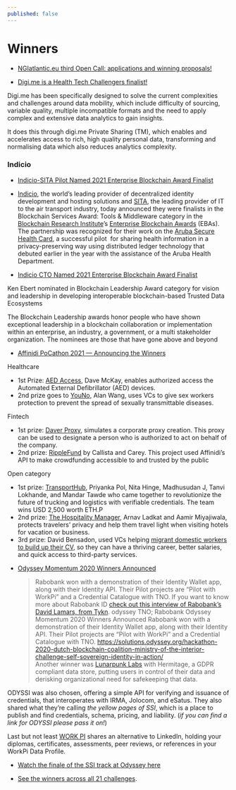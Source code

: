 ```yaml
---
published: false
---
```


# Winners
* [NGIatlantic.eu third Open Call: applications and winning proposals!](https://ngiatlantic.eu/news/ngiatlanticeu-third-open-call-applications-and-winning-proposals)

* [Digi.me is a Health Tech Challengers finalist!](https://blog.digi.me/2021/10/05/digi-me-is-a-health-tech-challengers-finalist/)

Digi.me has been specifically designed to solve the current complexities and challenges around data mobility, which include difficulty of sourcing, variable quality, multiple incompatible formats and the need to apply complex and extensive data analytics to gain insights.

It does this through digi.me Private Sharing (TM), which enables and accelerates access to rich, high quality personal data, transforming and normalising data which also reduces analytics complexity.

### Indicio

* [Indicio-SITA Pilot Named 2021 Enterprise Blockchain Award Finalist](https://indicio.tech/indicio-sita-pilot-named-2021-enterprise-blockchain-award-finalist/)

* [Indicio](https://indicio.tech/), the world’s leading provider of decentralized identity development and hosting solutions and [SITA](https://www.sita.aero/), the leading provider of IT to the air transport industry, today announced they were finalists in the Blockchain Services Award: Tools & Middleware category in the [Blockchain Research Institute](https://www.blockchainresearchinstitute.org/enterprise-blockchain-awards/)’s [Enterprise Blockchain Awards](https://blockchainrevolutionglobal.com/the-eb-awards/) (EBAs). The partnership was recognized for their work on the [Aruba Secure Health Card](https://www.sita.aero/resources/videos/happy-traveler-card/), a successful pilot  for sharing health information in a privacy-preserving way using distributed ledger technology that debuted earlier in the year with the assistance of the Aruba Health Department.

* [Indicio CTO Named 2021 Enterprise Blockchain Award Finalist](https://indicio.tech/indicio-cto-named-2021-enterprise-blockchain-award-finalist/)

Ken Ebert nominated in Blockchain Leadership Award category for vision and leadership in developing interoperable blockchain-based Trusted Data Ecosystems

The Blockchain Leadership awards honor people who have shown exceptional leadership in a blockchain collaboration or implementation within an enterprise, an industry, a government, or a multi stakeholder organization. The nominees are those that have gone above and beyond

* [Affinidi PoCathon 2021 — Announcing the Winners](https://academy.affinidi.com/affinidi-pocathon-2021-announcing-the-winners-40b2a5a79fa4)

Healthcare

- 1st Prize: [AED Access](https://devpost.com/software/aed-access), Dave McKay, enables authorized access the Automated External Defibrillator (AED) devices.
- 2nd prize goes to [YouNo](https://devpost.com/software/you-no), Alan Wang, uses VCs to give sex workers protection to prevent the spread of sexually transmittable diseases.

Fintech

- 1st prize: [Daver Proxy](https://devpost.com/software/daver-proxy), simulates a corporate proxy creation. This proxy can be used to designate a person who is authorized to act on behalf of the company.
- 2nd prize: [RippleFund](https://devpost.com/software/ripplefund) by Callista and Carey. This project used Affinidi’s API to make crowdfunding accessible to and trusted by the public

Open category

- 1st prize: [TransportHub](https://devpost.com/software/transportation-hub-lorry-receipt-issuer), Priyanka Pol, Nita Hinge, Madhusudan J, Tanvi Lokhande, and Mandar Tawde who came together to revolutionize the future of trucking and logistics with verifiable credentials. The team wins USD 2,500 worth ETH.P
- 2nd prize: [The Hospitality Manager](https://devpost.com/software/the-hospitality-manager), Arnav Ladkat and Aamir Miyajiwala, protects travelers’ privacy and help them travel light when visiting hotels for vacation or business.
- 3rd prize: David Bensadon, used VCs helping [migrant domestic workers to build up their CV](https://devpost.com/software/yhgt), so they can have a thriving career, better salaries, and quick access to third-party services.
* [Odyssey Momentum 2020 Winners Announced](https://solutions.odyssey.org/hackathon-2020-dutch-blockchain-coalition-ministry-of-the-interior-challenge-self-sovereign-identity-in-action/)
  > Rabobank won with a demonstration of their Identity Wallet app, along with their Identity API. Their Pilot projects are “Pilot with WorkPi” and a Credential Catalogue with TNO. If you want to know more about Rabobank ID [check out this interview of Rabobank’s David Lamars, from Tykn](https://tykn.tech/rabobank-ssi/).
odyssey				TNO; Rabobank		Odyssey Momentum 2020 Winners Announced	Rabobank won with a demonstration of their Identity Wallet app, along with their Identity API. Their Pilot projects are “Pilot with WorkPi” and a Credential Catalogue with TNO.	https://solutions.odyssey.org/hackathon-2020-dutch-blockchain-coalition-ministry-of-the-interior-challenge-self-sovereign-identity-in-action/																										
Another winner was [Lunarpunk Labs](https://lunarpunklabs.hackalong.io/) with Hermitage, a GDPR compliant data store, putting users in control of their data and derisking organizational need for safekeeping that data.

ODYSSI was also chosen, offering a simple API for verifying and issuance of credentials, that interoperates with IRMA, Jolocom, and eSatus. They also shared what they’re calling *the yellow pages of SSI*, which is a place to publish and find credentials, schema, pricing, and liability. (*if you can find a link for ODYSSI please pass it on!*)

Last but not least [WORK PI](https://twitter.com/WorkPi_official) shares an alternative to LinkedIn, holding your diplomas, certificates, assessments, peer reviews, or references in your WorkPi Data Profile.

* [Watch the finale of the SSI track at Odyssey here](https://www.youtube.com/watch?v=vHhzJpDTEMs)

* [See the winners across all 21 challenges](https://solutions.odyssey.org/#winningsolutions).

